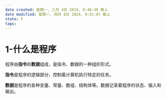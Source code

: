 ```yaml
---
date created: 星期一, 三月 4日 2024, 8:48:40 晚上
date modified: 星期一, 四月 8日 2024, 8:41:07 晚上
state: F
tags: 
---
```


# 1-什么是程序

程序由**指令**和**数据**组成，是指令、数据的一种组织形式。

**指令**是程序的逻辑部分，控制着计算机执行特定的任务。

**数据**是程序的各种变量、常量、数组、结构体等。数据记录着程序的状态、输入和输出。